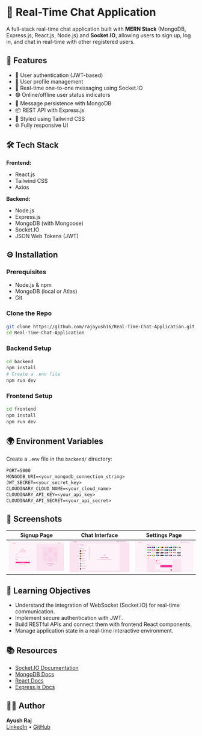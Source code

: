 # 💬 Real-Time Chat Application

A full-stack real-time chat application built with **MERN Stack** (MongoDB, Express.js, React.js, Node.js) and **Socket.IO**, allowing users to sign up, log in, and chat in real-time with other registered users.

## 🚀 Features

- 🔐 User authentication (JWT-based)
- 👤 User profile management
- 📡 Real-time one-to-one messaging using Socket.IO
- 🟢 Online/offline user status indicators
- 📄 Message persistence with MongoDB
- 📦 REST API with Express.js
- 💅 Styled using Tailwind CSS
- 🌐 Fully responsive UI

## 🛠️ Tech Stack

**Frontend:**
- React.js
- Tailwind CSS
- Axios

**Backend:**
- Node.js
- Express.js
- MongoDB (with Mongoose)
- Socket.IO
- JSON Web Tokens (JWT)

## ⚙️ Installation

### Prerequisites

- Node.js & npm
- MongoDB (local or Atlas)
- Git

### Clone the Repo

```bash
git clone https://github.com/rajayush16/Real-Time-Chat-Application.git
cd Real-Time-Chat-Application
```

### Backend Setup

```bash
cd backend
npm install
# Create a .env file 
npm run dev
```

### Frontend Setup

```bash
cd frontend
npm install
npm run dev
```

## 🌍 Environment Variables

Create a `.env` file in the `backend/` directory:

```
PORT=5000
MONGODB_URI=<your_mongodb_connection_string>
JWT_SECRET=<your_secret_key>
CLOUDINARY_CLOUD_NAME=<your_cloud_name>
CLOUDINARY_API_KEY=<your_api_key>
CLOUDINARY_API_SECRET=<your_api_secret>
```

## 📸 Screenshots

| Signup Page | Chat Interface | Settings Page |
|-------------|----------------| --------------|
| ![Signup](frontend/public/signup_page.png) | ![Chat](frontend/public/chat_interface.png) | ![Settings](frontend/public/setting_page.png) |

## 🧠 Learning Objectives

- Understand the integration of WebSocket (Socket.IO) for real-time communication.
- Implement secure authentication with JWT.
- Build RESTful APIs and connect them with frontend React components.
- Manage application state in a real-time interactive environment.

## 📚 Resources

- [Socket.IO Documentation](https://socket.io/docs/)
- [MongoDB Docs](https://www.mongodb.com/docs/)
- [React Docs](https://reactjs.org/)
- [Express.js Docs](https://expressjs.com/)

## 🙋‍♂️ Author

**Ayush Raj**  
[LinkedIn](https://www.linkedin.com/in/ayush-raj-722446260) • [GitHub](https://github.com/rajayush16)

